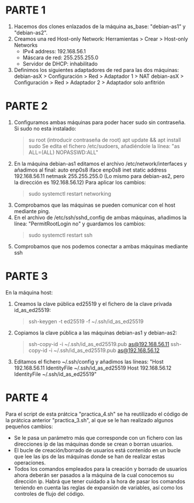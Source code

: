 # PARTE 1
1. Hacemos dos clones enlazados de la máquina as_base: "debian-as1" y "debian-as2".
2. Creamos una red Host-only Network: 
    Herramientas > Crear > Host-only Networks
    - IPv4 address: 192.168.56.1
    - Máscara de red: 255.255.255.0
    - Servidor de DHCP: inhabilitado
3. Definimos los siguientes adaptadores de red para las dos máquinas:
    debian-asX > Configuración > Red > Adaptador 1 > NAT
    debian-asX > Configuración > Red > Adaptador 2 > Adaptador solo anfitrión

# PARTE 2
1. Configuramos ambas máquinas para poder hacer sudo sin contraseña.
    Si sudo no esta instalado:
    > su root (introducir contraseña de root)
    > apt update && apt install sudo
    Se edita el fichero /etc/sudoers, añadiéndole la línea:
    "as ALL=(ALL) NOPASSWD:ALL"
2. En la máquina debian-as1 editamos el archivo /etc/network/interfaces y añadimos al final:
        auto enp0s8
        iface enp0s8 inet static
            address 192.168.56.11
            netmask 255.255.255.0
    (Lo mismo para debian-as2, pero la dirección es 192.168.56.12)
    Para aplicar los cambios:
    > sudo systemctl restart networking
3. Comprobamos que las máquinas se pueden comunicar con el host mediante ping.
4. En el archivo de /etc/ssh/sshd_config de ambas máquinas, añadimos la línea:
    "PermitRootLogin no"
    y guardamos los cambios:
    > sudo systemctl restart ssh
5. Comprobamos que nos podemos conectar a ambas máquinas mediante ssh

# PARTE 3
En la máquina host:
1. Creamos la clave pública ed25519 y el fichero de la clave privada id_as_ed25519:
    > ssh-keygen -t ed25519 -f ~/.ssh/id_as_ed25519
2. Copiamos la clave pública a las máquinas debian-as1 y debian-as2:
    > ssh-copy-id -i ~/.ssh/id_as_ed25519.pub as@192.168.56.11
    > ssh-copy-id -i ~/.ssh/id_as_ed25519.pub as@192.168.56.12
3. Editamos el fichero ~/.ssh/config y añadimos las líneas:
    "Host 192.168.56.11
       IdentityFile ~/.ssh/id_as_ed25519
    Host 192.168.56.12
       IdentityFile ~/.ssh/id_as_ed25519"

# PARTE 4
Para el script de esta prátcica "practica_4.sh" se ha reutilizado el código de 
la prátcica anterior "practica_3.sh", al que se le han realizado algunos pequeños 
cambios:
 - Se le pasa un parámetro más que corresponde con un fichero con las direcciones ip
    de las máquinas donde se crean o borran usuarios.
 - El bucle de creación/borrado de usuarios está contenido en un bucle que lee las
    ips de las máquinas donde se han de realizar estas operaciones.
 - Todos los comandos empleados para la creación y borrado de usuarios ahora deberán
    ser pasados a la máquina de la cual conocemos su dirección ip. Habrá que tener 
    cuidado a la hora de pasar los comandos teniendo en cuenta las reglas de expansión
    de variables, así como los controles de flujo del código.
